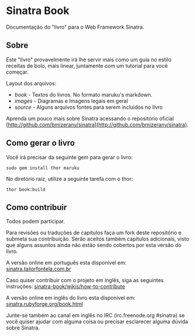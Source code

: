 Sinatra Book
============

Documentação do "livro" para o Web Framework Sinatra.

Sobre
-----
Este "livro" provavelmente irá lhe servir mais como um guia no estilo receitas de bolo, mais linear, juntamente com um tutorial para você começar.

Layout dos arquivos:

* _book_   - Textos do livros.  No formato maruku's markdown.
* _images_ - Diagramas e Imagens legais em geral
* _source_ - Alguns arquivos fontes para serem incluidos no livro

Aprenda um pouco mais sobre Sinatra acessando o repositório oficial [http://github.com/bmizerany/sinatra](http://github.com/bmizerany/sinatra).


Como gerar o livro
---------------------

Você irá precisar da seguinte gem para gerar o livro:

    sudo gem install thor maruku

No diretório raiz, utilize a seguinte tarefa com o thor:

    thor book:build


Como contribuir
-----------------
Todos podem participar.

Para revisões ou traduções de capitulos faça um fork deste repositório e submeta sua contribuição. Serão aceitos também capitulos adicionais, visto que alguns assuntos ainda não estão sendo cobertos por esta versão do livro.

A versão online em português esta disponível em:
[sinatra.tailorfontela.com.br](http://sinatra.tailorfontela.com.br)




Caso quiser contribuir com o projeto em inglês, siga as seguintes instruções:
[sinatra-book/wikis/how-to-contribute](http://github.com/cschneid/sinatra-book/wikis/how-to-contribute)

A versão online em inglês do livro esta disponível em:
[sinatra.rubyforge.org/book.html](http://sinatra.rubyforge.org/book.html)


Junte-se também ao canal em inglês no IRC (irc.freenode.org #sinatra) se você quiser ajudar com alguma coisa ou precisar esclarecer alguma dúvida sobre Sinatra.
